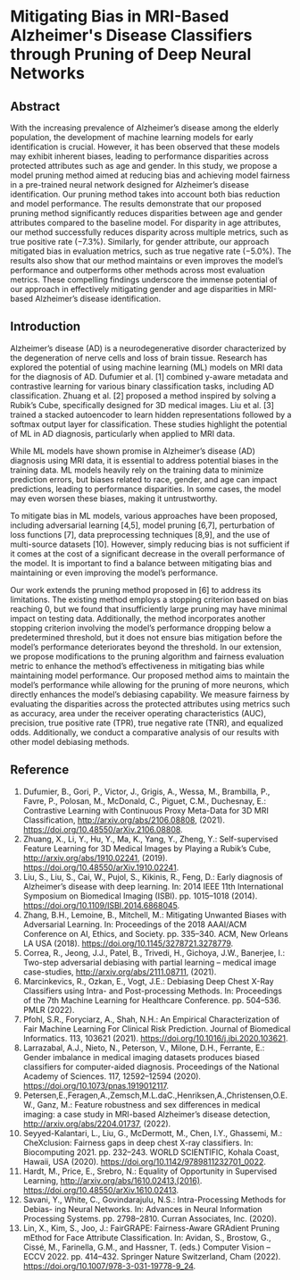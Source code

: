 # Mitigating Bias in MRI-Based Alzheimer's Disease Classifiers through Pruning of Deep Neural Networks

## Abstract
With the increasing prevalence of Alzheimer’s disease among the elderly population, the development of machine learning models for early identification is crucial. However, it has been observed that these models may exhibit inherent biases, leading to performance disparities across protected attributes such as age and gender. In this study, we propose a model pruning method aimed at reducing bias and achieving model fairness in a pre-trained neural network designed for Alzheimer’s disease identification. Our pruning method takes into account both bias reduction and model performance. The results demonstrate that our proposed pruning method significantly reduces disparities between age and gender attributes compared to the baseline model. For disparity in age attributes, our method successfully reduces disparity across multiple metrics, such as true positive rate (−7.3%). Similarly, for gender attribute, our approach mitigated bias in evaluation metrics, such as true negative rate (−5.0%). The results also show that our method maintains or even improves the model’s performance and outperforms other methods across most evaluation metrics. These compelling findings underscore the immense potential of our approach in effectively mitigating gender and age disparities in MRI-based Alzheimer’s disease identification.

## Introduction

Alzheimer’s disease (AD) is a neurodegenerative disorder characterized by the degeneration of nerve cells and loss of brain tissue. Research has explored the potential of using machine learning (ML) models on MRI data for the diagnosis of AD. Dufumier et al. [1] combined y-aware metadata and contrastive learning for various binary classification tasks, including AD classification. Zhuang et al. [2] proposed a method inspired by solving a Rubik’s Cube, specifically designed for 3D medical images. Liu et al. [3] trained a stacked autoencoder to learn hidden representations followed by a softmax output layer for classification. These studies highlight the potential of ML in AD diagnosis, particularly when applied to MRI data.

While ML models have shown promise in Alzheimer’s disease (AD) diagnosis using MRI data, it is essential to address potential biases in the training data. ML models heavily rely on the training data to minimize prediction errors, but biases related to race, gender, and age can impact predictions, leading to performance disparities. In some cases, the model may even worsen these biases, making it untrustworthy.

To mitigate bias in ML models, various approaches have been proposed, including adversarial learning [4,5], model pruning [6,7], perturbation of loss functions [7], data preprocessing techniques [8,9], and the use of multi-source datasets [10]. However, simply reducing bias is not sufficient if it comes at the cost of a significant decrease in the overall performance of the model. It is important to find a balance between mitigating bias and maintaining or even improving the model’s performance.

Our work extends the pruning method proposed in [6] to address its limitations. The existing method employs a stopping criterion based on bias reaching 0, but we found that insufficiently large pruning may have minimal impact on testing data. Additionally, the method incorporates another stopping criterion involving the model’s performance dropping below a predetermined threshold, but it does not ensure bias mitigation before the model’s performance deteriorates beyond the threshold. In our extension, we propose modifications to the pruning algorithm and fairness evaluation metric to enhance the method’s effectiveness in mitigating bias while maintaining model performance. Our proposed method aims to maintain the model’s performance while allowing for the pruning of more neurons, which directly enhances the model’s debiasing capability. We measure fairness by evaluating the disparities across the protected attributes using metrics such as accuracy, area under the receiver operating characteristics (AUC), precision, true positive rate (TPR), true negative rate (TNR), and equalized odds. Additionally, we conduct a comparative analysis of our results with other model debiasing methods.

## Reference

1. Dufumier, B., Gori, P., Victor, J., Grigis, A., Wessa, M., Brambilla, P., Favre, P., Polosan, M., McDonald, C., Piguet, C.M., Duchesnay, E.: Contrastive Learning with Continuous Proxy Meta-Data for 3D MRI Classification, http://arxiv.org/abs/2106.08808, (2021). https://doi.org/10.48550/arXiv.2106.08808.
2. Zhuang, X., Li, Y., Hu, Y., Ma, K., Yang, Y., Zheng, Y.: Self-supervised Feature Learning for 3D Medical Images by Playing a Rubik’s Cube, http://arxiv.org/abs/1910.02241, (2019). https://doi.org/10.48550/arXiv.1910.02241.
3. Liu, S., Liu, S., Cai, W., Pujol, S., Kikinis, R., Feng, D.: Early diagnosis of Alzheimer’s disease with deep learning. In: 2014 IEEE 11th International Symposium on Biomedical Imaging (ISBI). pp. 1015–1018 (2014). https://doi.org/10.1109/ISBI.2014.6868045.
4. Zhang, B.H., Lemoine, B., Mitchell, M.: Mitigating Unwanted Biases with Adversarial Learning. In: Proceedings of the 2018 AAAI/ACM Conference on AI, Ethics, and Society. pp. 335–340. ACM, New Orleans LA USA (2018). https://doi.org/10.1145/3278721.3278779.
5. Correa, R., Jeong, J.J., Patel, B., Trivedi, H., Gichoya, J.W., Banerjee, I.: Two-step adversarial debiasing with partial learning – medical image case-studies, http://arxiv.org/abs/2111.08711, (2021).
6. Marcinkevics, R., Ozkan, E., Vogt, J.E.: Debiasing Deep Chest X-Ray Classifiers using Intra- and Post-processing Methods. In: Proceedings of the 7th Machine Learning for Healthcare Conference. pp. 504–536. PMLR (2022).
7. Pfohl, S.R., Foryciarz, A., Shah, N.H.: An Empirical Characterization of Fair Machine Learning For Clinical Risk Prediction. Journal of Biomedical Informatics. 113, 103621 (2021). https://doi.org/10.1016/j.jbi.2020.103621.
8. Larrazabal, A.J., Nieto, N., Peterson, V., Milone, D.H., Ferrante, E.: Gender imbalance in medical imaging datasets produces biased classifiers for computer-aided diagnosis. Proceedings of the National Academy of Sciences. 117, 12592–12594 (2020). https://doi.org/10.1073/pnas.1919012117.
9. Petersen,E.,Feragen,A.,Zemsch,M.L.daC.,Henriksen,A.,Christensen,O.E.W., Ganz, M.: Feature robustness and sex differences in medical imaging: a case study in MRI-based Alzheimer’s disease detection, http://arxiv.org/abs/2204.01737, (2022).
10. Seyyed-Kalantari, L., Liu, G., McDermott, M., Chen, I.Y., Ghassemi, M.: CheXclusion: Fairness gaps in deep chest X-ray classifiers. In: Biocomputing 2021. pp. 232–243. WORLD SCIENTIFIC, Kohala Coast, Hawaii, USA (2020). https://doi.org/10.1142/9789811232701_0022.
11. Hardt, M., Price, E., Srebro, N.: Equality of Opportunity in Supervised Learning, http://arxiv.org/abs/1610.02413,(2016). https://doi.org/10.48550/arXiv.1610.02413.
12. Savani, Y., White, C., Govindarajulu, N.S.: Intra-Processing Methods for Debias- ing Neural Networks. In: Advances in Neural Information Processing Systems. pp. 2798–2810. Curran Associates, Inc. (2020).
13. Lin, X., Kim, S., Joo, J.: FairGRAPE: Fairness-Aware GRAdient Pruning mEthod for Face Attribute Classification. In: Avidan, S., Brostow, G., Cissé, M., Farinella, G.M., and Hassner, T. (eds.) Computer Vision – ECCV 2022. pp. 414–432. Springer Nature Switzerland, Cham (2022). https://doi.org/10.1007/978-3-031-19778-9_24.
